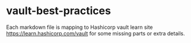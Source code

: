 # vault-best-practices

Each markdown file is mapping to Hashicorp vault learn site https://learn.hashicorp.com/vault for some missing parts or extra details.

